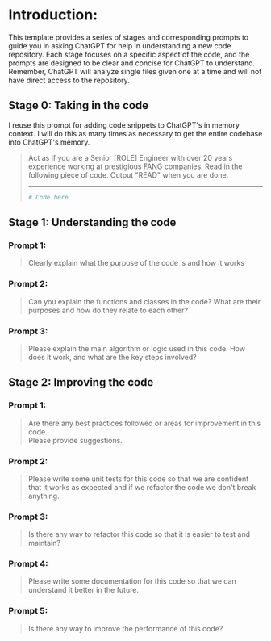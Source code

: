# Introduction:
This template provides a series of stages and corresponding prompts to guide you in asking ChatGPT 
for help in understanding a new code repository. Each stage focuses on a specific aspect of the 
code, and the prompts are designed to be clear and concise for ChatGPT to understand. Remember, 
ChatGPT will analyze single files given one at a time and will not have direct access to 
the repository.

## Stage 0: Taking in the code

I reuse this prompt for adding code snippets to ChatGPT's in memory context. I will do this as 
many times as necessary to get the entire codebase into ChatGPT's memory.

>   Act as if you are a Senior [ROLE] Engineer with over 20 years experience working at prestigious
>   FANG companies. Read in the following piece of code.
>   Output "READ" when you are done.
>
>   ---------------------------------
>
>   ```python
>   # Code here
>   ```
>

## Stage 1: Understanding the code

### Prompt 1:

> Clearly explain what the purpose of the code is and how it works

### Prompt 2:

> Can you explain the functions and classes in the code? 
> What are their purposes and how do they relate to each other?

### Prompt 3:

> Please explain the main algorithm or logic used in this code.
> How does it work, and what are the key steps involved?

## Stage 2: Improving the code

### Prompt 1:

> Are there any best practices followed or areas for improvement in this code.  
> Please provide suggestions.

### Prompt 2:

> Please write some unit tests for this code so that we are confident that it works as expected and
> if we refactor the code we don't break anything.

### Prompt 3:

> Is there any way to refactor this code so that it is easier to test and maintain?

### Prompt 4:

> Please write some documentation for this code so that we can understand it better in the future.

### Prompt 5:

> Is there any way to improve the performance of this code?
